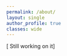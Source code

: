 ```yaml
---
permalink: /about/
layout: single
author_profile: true
classes: wide
---
```


[ Still working on it]